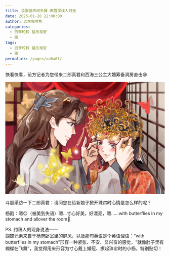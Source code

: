 ```yaml
---
title: 妆罢低声问夫婿 画眉深浅入时无
date: 2025-01-28 22:00:00
author: 远东咖啡熊
categories: 
  - 四季轮转 福乐常安
  - 画
tags: 
  - 四季轮转 福乐常安
  - 画
permalink: /pages/aa6a6f/
---
```


快看快看，前方记者为您带来二郎真君和西海三公主大婚筹备洞房直击😆

![试婚冠](/img/bear/大婚.jpg)

斗胆采访一下二郎真君：请问您在给新娘子掀开珠帘时心情是怎么样的呢？

杨戬：嗯😐（被美到失语）嗯…寸心好美，好漂亮，嗯……with butterflies in my stomach and allover the room🦋

<!-- more -->

PS. 约稿人的现身说法——  
蝴蝶元素来自于杨府卧室里的屏风，以及那句英语是个英语俚语：“with butterflies in my stomach”形容一种紧张、不安、又兴奋的感觉，“就像肚子里有蝴蝶在飞舞”，我觉得用来形容为寸心戴上婚冠、撩起珠帘时的小杨，特别贴切！
